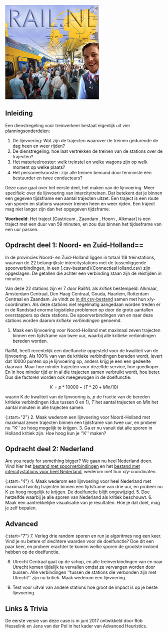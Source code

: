 ![A song by JaRule.](railnl.jpg)

## Inleiding

Een dienstregeling voor treinverkeer bestaat eigenlijk uit vier planningsonderdelen: 


1. De lijnvoering: Wat zijn de trajecten waarover de treinen gedurende de dag heen en weer rijden?
2. De dienstregeling: hoe laat vertrekken de treinen van de stations over de trajecten?
3. Het materieelrooster: welk treinstel en welke wagons zijn op welk moment op welke plaats?
4. Het personeelsrooster: zijn alle treinen bemand door tenminste één bestuurder en twee conducteurs?

Deze case gaat over het eerste deel, het maken van de lijnvoering. Meer specifiek: over de lijnvoering van intercitytreinen. Dat betekent dat je binnen een gegeven tijdsframe een aantal trajecten uitzet. Een traject is een route van sporen en stations waarover treinen heen en weer rijden. Een traject mag niet langer zijn dan het opgegeven tijdsframe.


**Voorbeeld**: Het traject [Castricum , Zaandam , Hoorn , Alkmaar] is een traject met een duur van 59 minuten, en zou dus binnen het tijdseframe van een uur passen.

## Opdracht deel 1: Noord- en Zuid-Holland==

In de provincies Noord- en Zuid-Holland liggen in totaal 118 treinstations, waarvan de 22 belangrijkste intercitystations met de tussenliggende spoorverbindingen, in een [.csv-bestand}(ConnectiesHolland.csv) zijn opgeslagen. De getallen die achter een verbinding staan zijn de reistijden in minuten.

Van deze 22 stations zijn er 7 door RailNL als *kritiek* bestempeld: Alkmaar, Amsterdam Centraal, Den Haag Centraal, Gouda, Haarlem, Rotterdam Centraal en Zaandam. Je vindt ze [in dit csv-bestand](StationsHolland.csv) samen met hun x/y-coordinaten. Als deze stations niet regelmatig aangedaan worden treden er in de Randstad enorme logistieke problemen op door de grote aantallen overstappers op deze stations. De spoorverbindingen van en naar deze stations worden daarom *kritieke verbindingen* genoemd. 

1. Maak een lijnvoering voor Noord-Holland met maximaal zeven trajecten binnen een tijdsframe van twee uur, waarbij alle kritieke verbindingen bereden worden.

RailNL heeft recentelijk een doelfunctie opgesteld voor de kwaliteit van de lijnvoering. Als 100% van van de kritieke verbindingen bereden wordt, levert dat 10000 punten op je lijnvoering op, anders krijg je een een gedeelte daarvan. Maar hoe minder trajecten voor dezelfde service, hoe goedkoper. En in hoe minder tijd er in al die trajecten samen verbruikt wordt, hoe beter. Dus die factoren worden ook meegewogen in de doelfunctie:

$$ K = p*10000 - (T*20 + Min/10) $$

waarin K de kwaliteit van de lijnvoering is, *p* de fractie van de bereden kritieke verbindingen (dus tussen 0 en 1), *T* het aantal trajecten en *Min* het aantal minuten in alle trajecten samen.

{:start="2"}
2. Maak wederom een lijnvoering voor Noord-Holland met maximaal zeven trajecten binnen een tijdsframe van twee uur, en probeer nu ''K'' zo hoog mogelijk te krijgen.
3. Ga er nu vanuit dat alle sporen in Holland kritiek zijn. Hoe hoog kun je ''K'' maken?

## Opdracht deel 2: Nederland

Are you ready for something bigger? We gaan nu heel Nederland doen. Vind hier het [bestand met spoorverbindingen](ConnectiesNationaal.csv) en het [bestand met intercitystations voor heel Nederland](StationsNationaal.csv), wederom met hun x/y-coordinaten.

{:start="4"}
4. Maak wederom een lijnvoering voor heel Nederland met maximaal twintig trajecten binnen een tijdsframe van drie uur, en probeer nu K zo hoog mogelijk te krijgen. De doelfunctie blijft ongewijzigd.
5. Doe hetzelfde waarbij je alle sporen van Nederland als kritiek beschouwt. 
6. Maak een aantrekkelijke visualisatie van je resultaten. Hoe je dat doet, mag je zelf bepalen.

## Advanced

{:start="7"}
7. Verleg drie random sporen en run je algoritmes nog een keer. Vind je nu betere of slechtere waarden voor de doelfunctie? Doe dit een paar keer, en probeer erachter te komen welke sporen de grootste invloed hebben op de doelfunctie.


8. Utrecht Centraal gaat op de schop, en alle treinverbindingen van en naar Utrecht komen tijdelijk te vervallen omdat ze vervangen worden door bussen. Alle verbindingen ''tussen de stations die verbonden zijn met Utrecht'' zijn nu kritiek. Maak wederom een lijnvoering.


9. Test voor uitval van andere stations hoe groot de impact is op je beste lijnvoering.

##  Links & Trivia

De eerste versie van deze case is in juni 2017 ontwikkeld door Rob Hesselink en Jens van der Pol in het kader van Advanced Heuristics. 